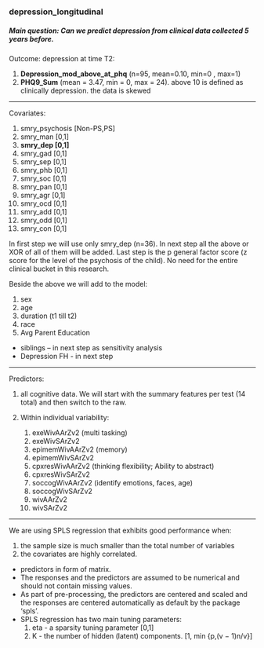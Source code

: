 ### depression_longitudinal

##### Main question: Can we predict depression from clinical data collected 5 years before. 

Outcome: depression at time T2:

1. **Depression_mod_above_at_phq** (n=95, mean=0.10, min=0 ,  max=1)    
2. **PHQ9_Sum** (mean = 3.47, min = 0, max = 24). 
above 10 is defined as clinically depression. the data is skewed 
 
---

Covariates:

1.	smry_psychosis [Non-PS,PS]
2.	smry_man [0,1]                 
3.	**smry_dep [0,1]**                
4.	smry_gad [0,1]                  
5.	smry_sep [0,1]                   
6.	smry_phb [0,1]                  
7.	smry_soc [0,1]                   
8.	smry_pan [0,1]                  
9.	smry_agr [0,1]                   
10.	smry_ocd [0,1]                  
11.	smry_add [0,1]  
12.	smry_odd [0,1]  
13.	smry_con [0,1]  

In first step we will use only smry_dep (n=36).
In next step all the above or XOR of all of them will be added. 
Last step is the p general factor score (z score for the level of the psychosis of the child). 
No need for the entire clinical bucket in this research.  

Beside the above we will add to the model: 

1. sex
2. age
3. duration (t1 till t2)
3. race
4. Avg Parent Education

* siblings – in next step as sensitivity analysis
* Depression FH - in next step           

---

Predictors: 

1. all cognitive data. We will start with the summary features per test (14 total) and then switch to the raw. 

2. Within individual variability:
    1. exeWivAArZv2     (multi tasking)
    2. exeWivSArZv2   
    3. epimemWivAArZv2  (memory)        
    4. epimemWivSArZv2          
    5. cpxresWivAArZv2  (thinking flexibility; Ability to abstract)   
    6. cpxresWivSArZv2              
    7. soccogWivAArZv2  (identify emotions, faces, age)    
    8. soccogWivSArZv2             
    9. wivAArZv2           
    10. wivSArZv2

---
We are using SPLS regression that exhibits good performance when:
1. the sample size is much smaller than the total number of variables
2. the covariates are highly correlated. 

* predictors in form of matrix. 
* The responses and the predictors are assumed to be numerical and should not contain missing values.
* As part of pre-processing, the predictors are centered and scaled and the responses are centered
automatically as default by the package ‘spls’.
* SPLS regression has two main tuning parameters:
  1. eta - a sparsity tuning parameter [0,1]
  2. K - the number of hidden (latent) components. [1, min {p,(v − 1)n/v}]


 
 

